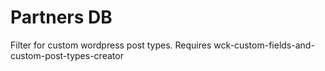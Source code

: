 # Partners DB
Filter for custom wordpress post types.
Requires wck-custom-fields-and-custom-post-types-creator
